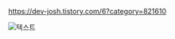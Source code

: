 <https://dev-josh.tistory.com/6?category=821610>

![텍스트](https://blog.kakaocdn.net/dn/bpdoE4/btqBj6RAFKa/U7oZKAIBn3Tex6m0vl5621/img.gif)
